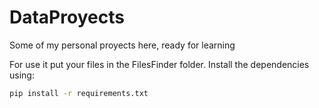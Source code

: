 # DataProyects
Some of my personal proyects here, ready for learning

For use it put your files in the FilesFinder folder.
Install the dependencies using:
```Bash
pip install -r requirements.txt
```